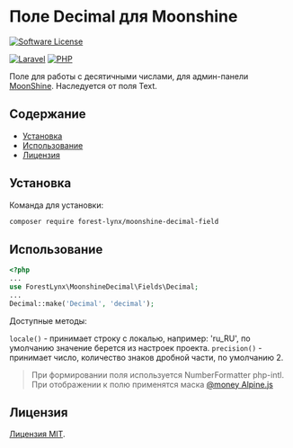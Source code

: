 # Поле Decimal для Moonshine
[![Software License][ico-license]](LICENSE)

[![Laravel][ico-laravel]](Laravel) [![PHP][ico-php]](PHP) 

Поле для работы с десятичными числами, для админ-панели [MoonShine](https://moonshine-laravel.com/). Наследуется от поля Text.

## Содержание
* [Установка](#установка)
* [Использование](#использование)
* [Лицензия](#лицензия)

## Установка
Команда для установки:
```bash
composer require forest-lynx/moonshine-decimal-field
```
## Использование
```php
<?php
...
use ForestLynx\MoonshineDecimal\Fields\Decimal;
...
Decimal::make('Decimal', 'decimal');
```
Доступные методы:

`locale()` - принимает строку с локалью, например: 'ru_RU', по умолчанию значение берется из настроек проекта.
`precision()` - принимает число, количество знаков дробной части, по умолчанию 2.

> При формировании поля используется NumberFormatter php-intl. 
При отображении к полю применятся маска [@money Alpine.js](https://alpinejs.dev/plugins/mask#money-inputs)

## Лицензия
[Лицензия MIT](LICENSE).


[ico-license]: https://img.shields.io/badge/license-MIT-brightgreen.svg
[ico-laravel]: https://img.shields.io/badge/Laravel-10+-FF2D20?style=for-the-badge&logo=laravel
[ico-php]: https://img.shields.io/badge/PHP-8.1+-777BB4?style=for-the-badge&logo=php
